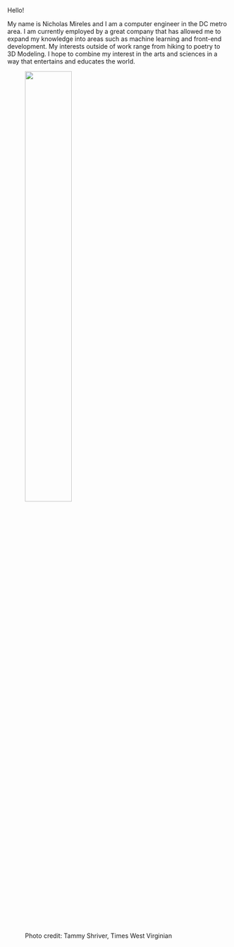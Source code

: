 Hello!

My name is Nicholas Mireles and I am a computer engineer in the DC metro area. I am currently employed by a great company that has allowed me to expand my knowledge into areas such as machine learning and front-end development. My interests outside of work range from hiking to poetry to 3D Modeling. I hope to combine my interest in the arts and sciences in a way that entertains and educates the world.

 <figure class="text-center">
    <img src="{{ '/assets/img/roboticspicture.jpg' | absolute_url }}" class="mx-auto figure-img img-fluid rounded" style="width:50%">
    <figcaption class="caption text-center">Photo credit: Tammy Shriver, Times West Virginian</figcaption>
 </figure>
